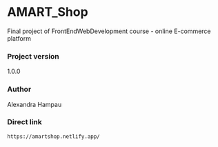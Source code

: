 # AMART_Shop
Final project of FrontEndWebDevelopment course - online E-commerce platform

### Project version
1.0.0

### Author

Alexandra Hampau
<!-- ### Project init
 Initialize npm project configuration

`$npm init`

### Install JSON server

`$ npm install --save json-server`
`$ npm install -g json-server`

### Start JSON server
` $ json-server --watch api/db.json` -->

### Direct link
`https://amartshop.netlify.app/`